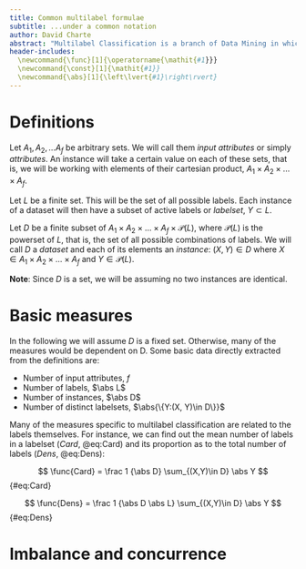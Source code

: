 ```yaml
---
title: Common multilabel formulae
subtitle: ...under a common notation
author: David Charte
abstract: "Multilabel Classification is a branch of Data Mining in which many different metrics and equations are defined. Each author uses different notation and basic definitions, thus difficulting the coherence of future papers where some of these formulas are used. This is a document where the multilabel scenario is presented with simple basic definitions, and a list of commonly used formulas are rigurously adapted to this notation, in an attempt to introduce them in a clear way."
header-includes:
  \newcommand{\func}[1]{\operatorname{\mathit{#1}}}
  \newcommand{\const}[1]{\mathit{#1}}
  \newcommand{\abs}[1]{\left\lvert{#1}\right\rvert}
---
```


# Definitions

Let $A_1, A_2, \dots A_f$ be arbitrary sets. We will call them *input attributes*
or simply *attributes*. An instance will take a certain value on each of these
sets, that is, we will be working with elements of their cartesian product,
$A_1\times A_2\times\dots\times A_f$.

Let $L$ be a finite set. This will be the set of all
possible labels. Each instance of a dataset will then have a subset of active
labels or *labelset*, $Y \subset L$.

Let $D$ be a finite subset of $A_1\times A_2\times\dots\times A_f\times\mathcal{P}(L)$,
where $\mathcal{P}(L)$ is the powerset of $L$, that is, the set of all possible
combinations of labels. We will call $D$ a *dataset* and each of its elements
an *instance*: $(X, Y)\in D$ where $X\in A_1\times A_2\times\dots\times A_f$ and
$Y \in\mathcal{P}(L)$.

**Note**: Since $D$ is a set, we will be assuming no two instances are identical.

# Basic measures

In the following we will assume $D$ is a fixed set. Otherwise, many of the
measures would be dependent on D. Some basic data directly extracted from the definitions are:

* Number of input attributes, $f$
* Number of labels, $\abs L$
* Number of instances, $\abs D$
* Number of distinct labelsets, $\abs{\{Y:(X, Y)\in D\}}$

Many of the measures specific to multilabel classification are related to the
labels themselves. For instance, we can find out the mean number of labels in a labelset
(*Card*, @eq:Card) and its proportion as to the total number of labels (*Dens*,
@eq:Dens):

$$ \func{Card} = \frac 1 {\abs D} \sum_{(X,Y)\in D} \abs Y $$ {#eq:Card}

$$ \func{Dens} = \frac 1 {\abs D \abs L} \sum_{(X,Y)\in D} \abs Y $$ {#eq:Dens}

# Imbalance and concurrence
